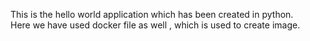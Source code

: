 
This is the hello world application which has been created in python. </br>Here we have used docker file as well , which is used to create image.
